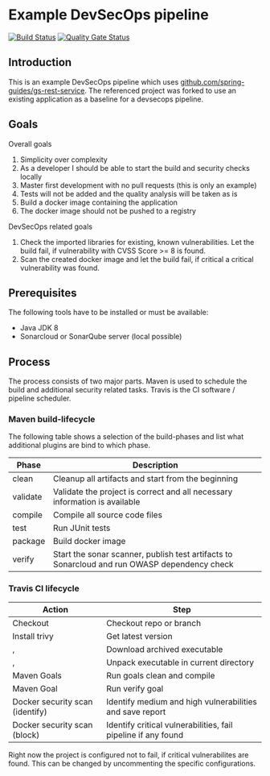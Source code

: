 # Example DevSecOps pipeline

[![Build Status](https://travis-ci.org/zorck97/devsecops-pipeline.svg?branch=master)](https://travis-ci.org/zorck97/devsecops-pipeline)
[![Quality Gate Status](https://sonarcloud.io/api/project_badges/measure?project=com.example%3Arest-service&metric=alert_status)](https://sonarcloud.io/dashboard?id=com.example%3Arest-service)

## Introduction

This is an example DevSecOps pipeline which uses [github.com/spring-guides/gs-rest-service](https://github.com/spring-guides/gs-rest-service). The referenced project was forked to use an existing application as a baseline for a devsecops pipeline.

## Goals

Overall goals

1. Simplicity over complexity
1. As a developer I should be able to start the build and security checks locally
1. Master first development with no pull requests (this is only an example)
1. Tests will not be added and the quality analysis will be taken as is
1. Build a docker image containing the application
1. The docker image should not be pushed to a registry

DevSecOps related goals

1. Check the imported libraries for existing, known vulnerabilities. Let the build fail, if vulnerability with CVSS Score >= 8 is found.
1. Scan the created docker image and let the build fail, if critical a critical vulnerability was found.

## Prerequisites

The following tools have to be installed or must be available:

- Java JDK 8
- Sonarcloud or SonarQube server (local possible)

## Process

The process consists of two major parts. Maven is used to schedule the build and additional security related tasks. Travis is the CI software / pipeline scheduler. 

### Maven build-lifecycle

The following table shows a selection of the build-phases and list what additional plugins are bind to which phase.

Phase | Description
----- | -------
clean | Cleanup all artifacts and start from the beginning
validate | Validate the project is correct and all necessary information is available
compile | Compile all source code files
test | Run JUnit tests
package | Build docker image
verify | Start the sonar scanner, publish test artifacts to Sonarcloud and run OWASP dependency check

### Travis CI lifecycle

Action | Step
------ | ---- 
Checkout | Checkout repo or branch
Install trivy | Get latest version
, | Download archived executable
, | Unpack executable in current directory
Maven Goals | Run goals clean and compile
Maven Goal | Run verify goal
Docker security scan (identify) | Identify medium and high vulnerabilities and save report
Docker security scan (block) | Identify critical vulnerabilities, fail pipeline if any found

Right now the project is configured not to fail, if critical vulnerabilites are found. This can be changed by uncommenting the specific configurations.